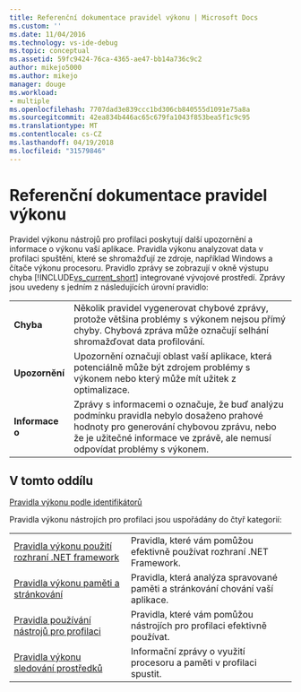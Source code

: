 ```yaml
---
title: Referenční dokumentace pravidel výkonu | Microsoft Docs
ms.custom: ''
ms.date: 11/04/2016
ms.technology: vs-ide-debug
ms.topic: conceptual
ms.assetid: 59fc9424-76ca-4365-ae47-bb14a736c9c2
author: mikejo5000
ms.author: mikejo
manager: douge
ms.workload:
- multiple
ms.openlocfilehash: 7707dad3e839ccc1bd306cb840555d1091e75a8a
ms.sourcegitcommit: 42ea834b446ac65c679fa1043f853bea5f1c9c95
ms.translationtype: MT
ms.contentlocale: cs-CZ
ms.lasthandoff: 04/19/2018
ms.locfileid: "31579846"
---
```

# <a name="performance-rules-reference"></a>Referenční dokumentace pravidel výkonu
Pravidel výkonu nástrojů pro profilaci poskytují další upozornění a informace o výkonu vaší aplikace. Pravidla výkonu analyzovat data v profilaci spuštění, které se shromažďují ze zdroje, například Windows a čítače výkonu procesoru. Pravidlo zprávy se zobrazují v okně výstupu chyba [!INCLUDE[vs_current_short](../code-quality/includes/vs_current_short_md.md)] integrované vývojové prostředí. Zprávy jsou uvedeny s jedním z následujících úrovní pravidlo:  
  
|||  
|-|-|  
|**Chyba**|Několik pravidel vygenerovat chybové zprávy, protože většina problémy s výkonem nejsou přímý chyby. Chybová zpráva může označují selhání shromažďovat data profilování.|  
|**Upozornění**|Upozornění označují oblast vaší aplikace, která potenciálně může být zdrojem problémy s výkonem nebo který může mít užitek z optimalizace.|  
|**Informace o**|Zprávy s informacemi o označuje, že buď analýzu podmínku pravidla nebylo dosaženo prahové hodnoty pro generování chybovou zprávu, nebo že je užitečné informace ve zprávě, ale nemusí odpovídat problémy s výkonem.|  
  
## <a name="in-this-section"></a>V tomto oddílu  
 [Pravidla výkonu podle identifikátorů](../profiling/performance-rules-by-id.md)  
  
 Pravidla výkonu nástrojích pro profilaci jsou uspořádány do čtyř kategorií:  
  
|||  
|-|-|  
|[Pravidla výkonu použití rozhraní .NET framework](../profiling/dotnet-framework-usage-performance-rules.md)|Pravidla, které vám pomůžou efektivně používat rozhraní .NET Framework.|  
|[Pravidla výkonu paměti a stránkování](../profiling/memory-and-paging-performance-rules.md)|Pravidla, která analýza spravované paměti a stránkování chování vaší aplikace.|  
|[Pravidla používání nástrojů pro profilaci](../profiling/profiling-tools-usage-rules.md)|Pravidla, které vám pomůžou nástrojích pro profilaci efektivně používat.|  
|[Pravidla výkonu sledování prostředků](../profiling/resource-monitoring-performance-rules.md)|Informační zprávy o využití procesoru a paměti v profilaci spustit.|